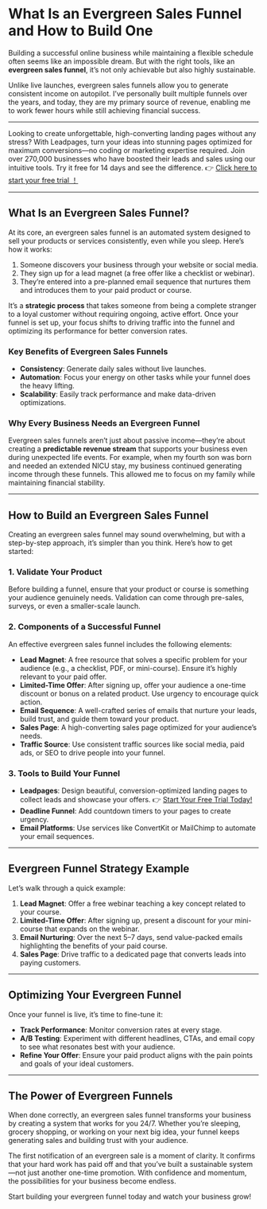 # What Is an Evergreen Sales Funnel and How to Build One

Building a successful online business while maintaining a flexible schedule often seems like an impossible dream. But with the right tools, like an **evergreen sales funnel**, it’s not only achievable but also highly sustainable.

Unlike live launches, evergreen sales funnels allow you to generate consistent income on autopilot. I’ve personally built multiple funnels over the years, and today, they are my primary source of revenue, enabling me to work fewer hours while still achieving financial success.

---

Looking to create unforgettable, high-converting landing pages without any stress? With Leadpages, turn your ideas into stunning pages optimized for maximum conversions—no coding or marketing expertise required. Join over 270,000 businesses who have boosted their leads and sales using our intuitive tools. Try it free for 14 days and see the difference. 👉 [Click here to start your free trial ！](https://bit.ly/LEadPages)

---

## What Is an Evergreen Sales Funnel?

At its core, an evergreen sales funnel is an automated system designed to sell your products or services consistently, even while you sleep. Here’s how it works:

1. Someone discovers your business through your website or social media.
2. They sign up for a lead magnet (a free offer like a checklist or webinar).
3. They’re entered into a pre-planned email sequence that nurtures them and introduces them to your paid product or course.

It’s a **strategic process** that takes someone from being a complete stranger to a loyal customer without requiring ongoing, active effort. Once your funnel is set up, your focus shifts to driving traffic into the funnel and optimizing its performance for better conversion rates.

### Key Benefits of Evergreen Sales Funnels

- **Consistency**: Generate daily sales without live launches.
- **Automation**: Focus your energy on other tasks while your funnel does the heavy lifting.
- **Scalability**: Easily track performance and make data-driven optimizations.

### Why Every Business Needs an Evergreen Funnel

Evergreen sales funnels aren’t just about passive income—they’re about creating a **predictable revenue stream** that supports your business even during unexpected life events. For example, when my fourth son was born and needed an extended NICU stay, my business continued generating income through these funnels. This allowed me to focus on my family while maintaining financial stability.

---

## How to Build an Evergreen Sales Funnel

Creating an evergreen sales funnel may sound overwhelming, but with a step-by-step approach, it’s simpler than you think. Here’s how to get started:

### 1. Validate Your Product

Before building a funnel, ensure that your product or course is something your audience genuinely needs. Validation can come through pre-sales, surveys, or even a smaller-scale launch.

### 2. Components of a Successful Funnel

An effective evergreen sales funnel includes the following elements:

- **Lead Magnet**: A free resource that solves a specific problem for your audience (e.g., a checklist, PDF, or mini-course). Ensure it’s highly relevant to your paid offer.
- **Limited-Time Offer**: After signing up, offer your audience a one-time discount or bonus on a related product. Use urgency to encourage quick action.
- **Email Sequence**: A well-crafted series of emails that nurture your leads, build trust, and guide them toward your product.
- **Sales Page**: A high-converting sales page optimized for your audience’s needs.
- **Traffic Source**: Use consistent traffic sources like social media, paid ads, or SEO to drive people into your funnel.

### 3. Tools to Build Your Funnel

- **Leadpages**: Design beautiful, conversion-optimized landing pages to collect leads and showcase your offers. 👉 [Start Your Free Trial Today!](https://bit.ly/LEadPages)
- **Deadline Funnel**: Add countdown timers to your pages to create urgency.
- **Email Platforms**: Use services like ConvertKit or MailChimp to automate your email sequences.

---

## Evergreen Funnel Strategy Example

Let’s walk through a quick example:

1. **Lead Magnet**: Offer a free webinar teaching a key concept related to your course.
2. **Limited-Time Offer**: After signing up, present a discount for your mini-course that expands on the webinar.
3. **Email Nurturing**: Over the next 5–7 days, send value-packed emails highlighting the benefits of your paid course.
4. **Sales Page**: Drive traffic to a dedicated page that converts leads into paying customers.

---

## Optimizing Your Evergreen Funnel

Once your funnel is live, it’s time to fine-tune it:

- **Track Performance**: Monitor conversion rates at every stage.
- **A/B Testing**: Experiment with different headlines, CTAs, and email copy to see what resonates best with your audience.
- **Refine Your Offer**: Ensure your paid product aligns with the pain points and goals of your ideal customers.

---

## The Power of Evergreen Funnels

When done correctly, an evergreen sales funnel transforms your business by creating a system that works for you 24/7. Whether you’re sleeping, grocery shopping, or working on your next big idea, your funnel keeps generating sales and building trust with your audience.

The first notification of an evergreen sale is a moment of clarity. It confirms that your hard work has paid off and that you’ve built a sustainable system—not just another one-time promotion. With confidence and momentum, the possibilities for your business become endless.

Start building your evergreen funnel today and watch your business grow!
```

